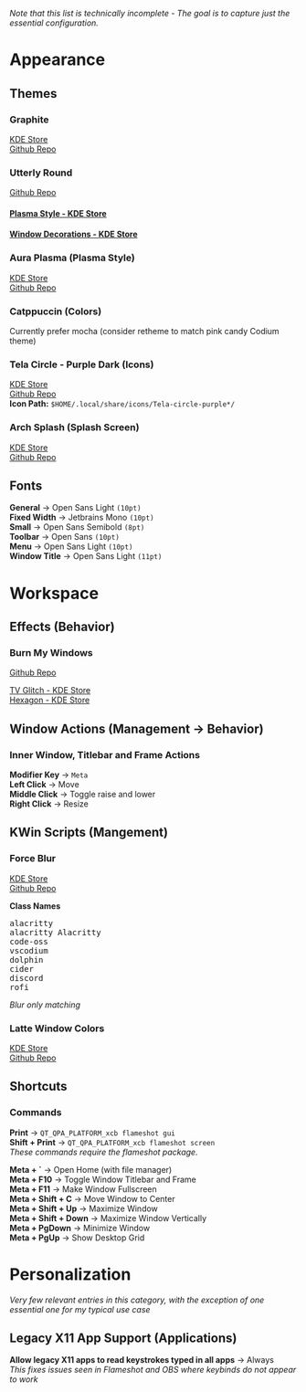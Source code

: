 *Note that this list is technically incomplete - The goal is to capture just the essential configuration.*  
  
# Appearance
## Themes
### Graphite 
[KDE Store](https://store.kde.org/p/1667594)  
[Github Repo](https://github.com/vinceliuice/Graphite-kde-theme)  
  
### Utterly Round
[Github Repo](https://github.com/HimDek/Utterly-Round-Plasma-Style)  
  
#### [Plasma Style - KDE Store](https://store.kde.org/p/1901768)  
#### [Window Decorations - KDE Store](https://store.kde.org/p/1903823)  
  
### Aura Plasma (Plasma Style)
[KDE Store](https://store.kde.org/p/1898639)  
[Github Repo](https://github.com/L4ki/Aura-Plasma-Themes)  
  
### Catppuccin (Colors)
Currently prefer mocha (consider retheme to match pink candy Codium theme)  
  
### Tela Circle - Purple Dark (Icons)
[KDE Store](https://store.kde.org/p/1359276)  
[Github Repo](https://github.com/vinceliuice/Tela-circle-icon-theme)  
**Icon Path:** `$HOME/.local/share/icons/Tela-circle-purple*/`  
  
### Arch Splash (Splash Screen)
[KDE Store](https://store.kde.org/p/1787957)  
[Github Repo](https://github.com/P3tray/1604-Arch-Splash)  
  
## Fonts
**General** -> Open Sans Light `(10pt)`  
**Fixed Width** -> Jetbrains Mono `(10pt)`  
**Small** -> Open Sans Semibold `(8pt)`  
**Toolbar** -> Open Sans `(10pt)`  
**Menu** -> Open Sans Light `(10pt)`  
**Window Title** -> Open Sans Light `(11pt)`  
  
# Workspace
## Effects (Behavior)
### Burn My Windows
[Github Repo](https://github.com/Schneegans/Burn-My-Windows)
  
[TV Glitch - KDE Store](https://store.kde.org/p/1982142)  
[Hexagon - KDE Store](https://store.kde.org/p/1884309)  
  
## Window Actions (Management -> Behavior)
### Inner Window, Titlebar and Frame Actions
**Modifier Key** -> `Meta`  
**Left Click** -> Move  
**Middle Click** -> Toggle raise and lower  
**Right Click** -> Resize  
  
## KWin Scripts (Mangement)
### Force Blur
[KDE Store](https://store.kde.org/p/1294604)  
[Github Repo](https://github.com/esjeon/kwin-forceblur)  
  
**Class Names**  
<pre>
alacritty
alacritty Alacritty
code-oss
vscodium
dolphin
cider
discord
rofi  
</pre>
_Blur only matching_
  
### Latte Window Colors
[KDE Store](https://store.kde.org/p/1290287)  
[Github Repo](https://github.com/psifidotos/kwinscript-window-colors)  
  
## Shortcuts
### Commands
**Print** -> `QT_QPA_PLATFORM_xcb flameshot gui`  
**Shift + Print** -> `QT_QPA_PLATFORM_xcb flameshot screen`  
_These commands require the flameshot package._  
  
**Meta + \`** -> Open Home (with file manager)  
**Meta + F10** -> Toggle Window Titlebar and Frame  
**Meta + F11** -> Make Window Fullscreen  
**Meta + Shift + C** -> Move Window to Center  
**Meta + Shift + Up** -> Maximize Window  
**Meta + Shift + Down** -> Maximize Window Vertically  
**Meta + PgDown** -> Minimize Window  
**Meta + PgUp** -> Show Desktop Grid  

# Personalization
_Very few relevant entries in this category, with the exception of one essential one for my typical use case_  
## Legacy X11 App Support (Applications)
**Allow legacy X11 apps to read keystrokes typed in all apps** -> Always  
_This fixes issues seen in Flameshot and OBS where keybinds do not appear to work_  
